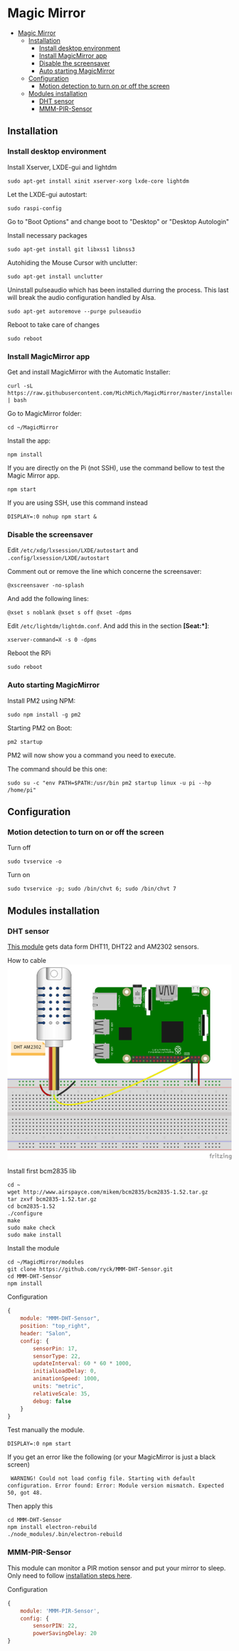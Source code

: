 # Magic Mirror

- [Magic Mirror](#magic-mirror)
    - [Installation](#installation)
        - [Install desktop environment](#install-desktop-environment)
        - [Install MagicMirror app](#install-magicmirror-app)
        - [Disable the screensaver](#disable-the-screensaver)
        - [Auto starting MagicMirror](#auto-starting-magicmirror)
    - [Configuration](#configuration)
        - [Motion detection to turn on or off the screen](#motion-detection-to-turn-on-or-off-the-screen)
    - [Modules installation](#modules-installation)
        - [DHT sensor](#dht-sensor)
        - [MMM-PIR-Sensor](#mmm-pir-sensor)

## Installation

### Install desktop environment

Install Xserver, LXDE-gui and lightdm
```
sudo apt-get install xinit xserver-xorg lxde-core lightdm
```

Let the LXDE-gui autostart:
```
sudo raspi-config
```

Go to "Boot Options" and change boot to "Desktop" or "Desktop Autologin"

Install necessary packages
```
sudo apt-get install git libxss1 libnss3
```

Autohiding the Mouse Cursor with unclutter:
```
sudo apt-get install unclutter
```

Uninstall pulseaudio which has been installed durring the process. This last will break the audio configuration handled by Alsa.
```
sudo apt-get autoremove --purge pulseaudio
```

Reboot to take care of changes
```
sudo reboot
```

### Install MagicMirror app

Get and install MagicMirror with the Automatic Installer:
```
curl -sL https://raw.githubusercontent.com/MichMich/MagicMirror/master/installers/raspberry.sh | bash
```

Go to MagicMirror folder:
```
cd ~/MagicMirror
```

Install the app:
```
npm install
```

If you are directly on the Pi (not SSH), use the command bellow to test the Magic Mirror app.
```
npm start
```

If you are using SSH, use this command instead
```
DISPLAY=:0 nohup npm start &
```

### Disable the screensaver

Edit `/etc/xdg/lxsession/LXDE/autostart` and `.config/lxsession/LXDE/autostart`

Comment out or remove the line which concerne the screensaver:
```
@xscreensaver -no-splash
```

And add the following lines:
```
@xset s noblank @xset s off @xset -dpms
```

Edit `/etc/lightdm/lightdm.conf`. And add this in the section **[Seat:*]**:
```
xserver-command=X -s 0 -dpms
```

Reboot the RPi
```
sudo reboot
```

### Auto starting MagicMirror

Install PM2 using NPM:
```
sudo npm install -g pm2
```

Starting PM2 on Boot:
```
pm2 startup
```

PM2 will now show you a command you need to execute.

The command should be this one:
```
sudo su -c "env PATH=$PATH:/usr/bin pm2 startup linux -u pi --hp /home/pi"
```

## Configuration

### Motion detection to turn on or off the screen

Turn off
```
sudo tvservice -o
```

Turn on
```
sudo tvservice -p; sudo /bin/chvt 6; sudo /bin/chvt 7
```

## Modules installation

### DHT sensor

[This module](https://github.com/ryck/MMM-DHT-Sensor) gets data form DHT11, DHT22 and AM2302 sensors.

How to cable
![dht_sensor_raspberry](images/dht_sensor.png)

Install first bcm2835 lib
```
cd ~
wget http://www.airspayce.com/mikem/bcm2835/bcm2835-1.52.tar.gz
tar zxvf bcm2835-1.52.tar.gz
cd bcm2835-1.52
./configure
make
sudo make check
sudo make install
```

Install the module
```
cd ~/MagicMirror/modules
git clone https://github.com/ryck/MMM-DHT-Sensor.git
cd MMM-DHT-Sensor
npm install
```

Configuration
```js
{
    module: "MMM-DHT-Sensor",
    position: "top_right",
    header: "Salon",
    config: {
        sensorPin: 17,
        sensorType: 22,
        updateInterval: 60 * 60 * 1000,
        initialLoadDelay: 0,
        animationSpeed: 1000,
        units: "metric",
        relativeScale: 35,
        debug: false
    }
}
```

Test manually the module.
```
DISPLAY=:0 npm start
```

If you get an error like the following (or your MagicMirror is just a black screen)
```
 WARNING! Could not load config file. Starting with default configuration. Error found: Error: Module version mismatch. Expected 50, got 48.
```

Then apply this
```
cd MMM-DHT-Sensor
npm install electron-rebuild
./node_modules/.bin/electron-rebuild
```

### MMM-PIR-Sensor

This module can monitor a PIR motion sensor and put your mirror to sleep.
Only need to follow [installation steps here](https://github.com/paviro/MMM-PIR-Sensor).

Configuration
```js
{
    module: 'MMM-PIR-Sensor',
    config: {
        sensorPIN: 22,
        powerSavingDelay: 20
}
```
